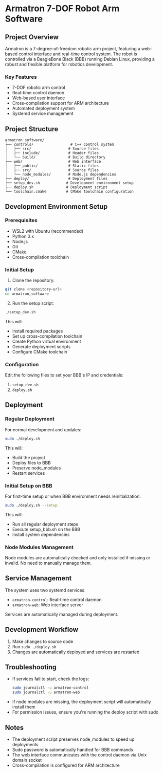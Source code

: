 # Armatron 7-DOF Robot Arm Software

## Project Overview
Armatron is a 7-degree-of-freedom robotic arm project, featuring a web-based control interface and real-time control system. The robot is controlled via a BeagleBone Black (BBB) running Debian Linux, providing a robust and flexible platform for robotics development.

### Key Features
- 7-DOF robotic arm control
- Real-time control daemon
- Web-based user interface
- Cross-compilation support for ARM architecture
- Automated deployment system
- Systemd service management

## Project Structure
```
armatron_software/
├── controls/                 # C++ control system
│   ├── src/                 # Source files
│   ├── include/             # Header files
│   └── build/               # Build directory
├── web/                     # Web interface
│   ├── public/              # Static files
│   ├── src/                 # Source files
│   └── node_modules/        # Node.js dependencies
├── deploy/                  # Deployment files
├── setup_dev.sh            # Development environment setup
├── deploy.sh               # Deployment script
└── toolchain.cmake         # CMake toolchain configuration
```

## Development Environment Setup

### Prerequisites
- WSL2 with Ubuntu (recommended)
- Python 3.x
- Node.js
- Git
- CMake
- Cross-compilation toolchain

### Initial Setup
1. Clone the repository:
```bash
git clone <repository-url>
cd armatron_software
```

2. Run the setup script:
```bash
./setup_dev.sh
```

This will:
- Install required packages
- Set up cross-compilation toolchain
- Create Python virtual environment
- Generate deployment scripts
- Configure CMake toolchain

### Configuration
Edit the following files to set your BBB's IP and credentials:
1. `setup_dev.sh`
2. `deploy.sh`

## Deployment

### Regular Deployment
For normal development and updates:
```bash
sudo ./deploy.sh
```

This will:
- Build the project
- Deploy files to BBB
- Preserve node_modules
- Restart services

### Initial Setup on BBB
For first-time setup or when BBB environment needs reinitialization:
```bash
sudo ./deploy.sh --setup
```

This will:
- Run all regular deployment steps
- Execute setup_bbb.sh on the BBB
- Install system dependencies

### Node Modules Management
Node modules are automatically checked and only installed if missing or invalid. No need to manually manage them.

## Service Management
The system uses two systemd services:
- `armatron-control`: Real-time control daemon
- `armatron-web`: Web interface server

Services are automatically managed during deployment.

## Development Workflow
1. Make changes to source code
2. Run `sudo ./deploy.sh`
3. Changes are automatically deployed and services are restarted

## Troubleshooting
- If services fail to start, check the logs:
  ```bash
  sudo journalctl -u armatron-control
  sudo journalctl -u armatron-web
  ```
- If node modules are missing, the deployment script will automatically install them
- For permission issues, ensure you're running the deploy script with sudo

## Notes
- The deployment script preserves node_modules to speed up deployments
- Sudo password is automatically handled for BBB commands
- The web interface communicates with the control daemon via Unix domain socket
- Cross-compilation is configured for ARM architecture
